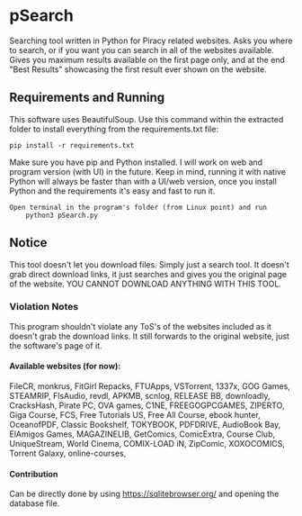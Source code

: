 # pSearch
 Searching tool written in Python for Piracy related websites. Asks you where to search, or if you want you can search in all of the websites available. Gives you maximum results available on the first page only, and at the end "Best Results" showcasing the first result ever shown on the website.

## Requirements and Running
This software uses BeautifulSoup. Use this command within the extracted folder to install everything from the requirements.txt file:
 
    pip install -r requirements.txt

Make sure you have pip and Python installed. I will work on web and program version (with UI) in the future.
Keep in mind, running it with native Python will always be faster than with a UI/web version, once you install Python and the requirements it's easy and fast to run it.

    Open terminal in the program's folder (from Linux point) and run
        python3 pSearch.py

 ## Notice
 This tool doesn't let you download files. Simply just a search tool. It doesn't grab direct download links, it just searches and gives you the original page of the website. YOU CANNOT DOWNLOAD ANYTHING WITH THIS TOOL.
 
 ### Violation Notes
 This program shouldn't violate any ToS's of the websites included as it doesn't grab the download links. It still forwards to the original website, just the software's page of it.
 
 #### Available websites (for now):
FileCR,
monkrus,
FitGirl Repacks,
FTUApps,
VSTorrent,
1337x,
GOG Games,
STEAMRIP,
FlsAudio,
revdl,
APKMB,
scnlog,
RELEASE BB,
downloadly,
CracksHash,
Pirate PC,
OVA games,
C1NE,
FREEGOGPCGAMES,
ZIPERTO,
Giga Course,
FCS,
Free Tutorials US,
Free All Course,
ebook hunter,
OceanofPDF,
Classic Bookshelf,
TOKYBOOK,
PDFDRIVE,
AudioBook Bay,
ElAmigos Games,
MAGAZINELIB,
GetComics,
ComicExtra,
Course Club,
UniqueStream,
World Cinema,
COMIX-LOAD iN,
ZipComic,
XOXOCOMICS,
Torrent Galaxy,
online-courses,

#### Contribution 
Can be directly done by using https://sqlitebrowser.org/ and opening the database file.
